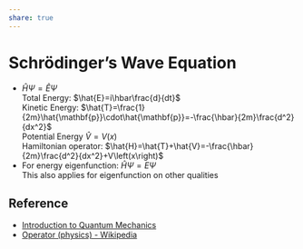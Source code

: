 ```yaml
---  
share: true  
---  
```

# Schrödinger’s Wave Equation  
  
- $\hat{H}\Psi=\hat{E}\Psi$    
  Total Energy: $\hat{E}=i\hbar\frac{d}{dt}$    
  Kinetic Energy: $\hat{T}=\frac{1}{2m}\hat{\mathbf{p}}\cdot\hat{\mathbf{p}}=-\frac{\hbar}{2m}\frac{d^2}{dx^2}$    
  Potential Energy $\hat{V}=V(x)$    
  Hamiltonian operator: $\hat{H}=\hat{T}+\hat{V}=-\frac{\hbar}{2m}\frac{d^2}{dx^2}+V\left(x\right)$  
- For energy eigenfunction: $\hat{H}\Psi=E\Psi$    
  This also applies for eigenfunction on other qualities  
  
## Reference  
  
- [Introduction to Quantum Mechanics](Introduction%20to%20Quantum%20Mechanics.md#)  
- [Operator (physics) - Wikipedia](https://en.wikipedia.org/wiki/Operator_(physics)#Table_of_QM_operators)  
